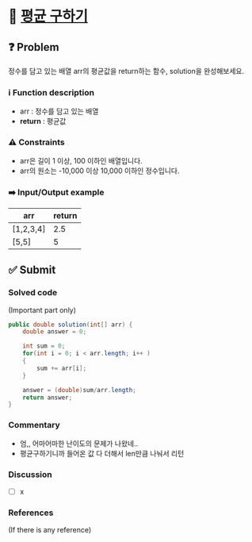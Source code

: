 # :bookmark_tabs: [평균 구하기][title]

## :question: Problem
정수를 담고 있는 배열 arr의 평균값을 return하는 함수, solution을 완성해보세요.

### :information_source: Function description
- arr : 정수를 담고 있는 배열
- __return__ : 평균값

### :warning: Constraints
- arr은 길이 1 이상, 100 이하인 배열입니다.
- arr의 원소는 -10,000 이상 10,000 이하인 정수입니다.

### :arrow_right: Input/Output example
| arr       | return |
| --------- | ------ |
| [1,2,3,4] | 2.5    |
| [5,5]     | 5      |

## :white_check_mark: Submit
### Solved code
(Important part only)
``` java
public double solution(int[] arr) {
    double answer = 0;

    int sum = 0;
    for(int i = 0; i < arr.length; i++ )
    {
        sum += arr[i];
    }

    answer = (double)sum/arr.length;
    return answer;
}
```
### Commentary
- 엄,, 어마어마한 난이도의 문제가 나왔네..
- 평균구하기니까 들어온 값 다 더해서 len만큼 나눠서 리턴

### Discussion
- [ ] x

### References
(If there is any reference)

[title]: https://programmers.co.kr/learn/courses/30/lessons/12944?language=java